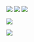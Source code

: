 ![](https://files.catbox.moe/iu5zdp.png)
![](https://imgur.com/gallery/awpLwwy)
![](https://media.tenor.com/qp1p4B_KtzAAAAAM/slingshot-catshot.gif)

![](https://files.catbox.moe/t7gvle.gif)

![](https://imgur.com/gallery/awpLwwy)
